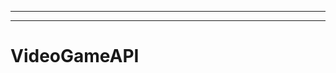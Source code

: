 -------------------------------------
--------------------------------------------------------------------------------------------------
# VideoGameAPI
